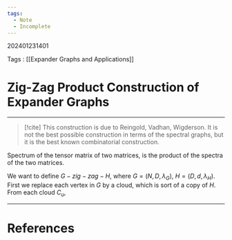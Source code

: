 ```yaml
---
tags:
  - Note
  - Incomplete
---
```

202401231401

Tags : [[Expander Graphs and Applications]]
# Zig-Zag Product Construction of Expander Graphs
---
> [!cite] This construction is due to Reingold, Vadhan, Wigderson. It is not the best possible construction in terms of the spectral graphs, but it is the best known combinatorial construction.

Spectrum of the tensor matrix of two matrices, is the product of the spectra of the two matrices.

We want to define $G-zig-zag-H$, where $G=(N,D,\lambda_{G})$, $H=(D,d,\lambda_{H})$.
First we replace each vertex in $G$ by a cloud, which is sort of a copy of $H$.
From each cloud $C_{u}$, 



---
# References

